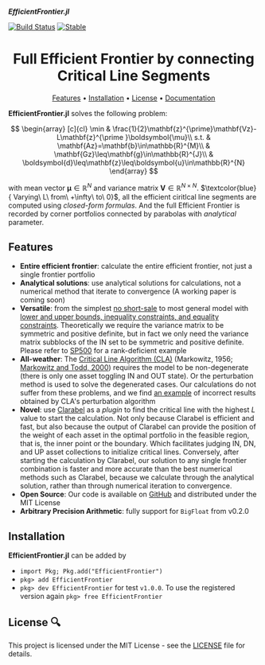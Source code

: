 ___EfficientFrontier.jl___

[![Build Status](https://github.com/PharosAbad/EfficientFrontier.jl/actions/workflows/CI.yml/badge.svg?branch=main)](https://github.com/PharosAbad/EfficientFrontier.jl/actions/workflows/CI.yml?query=branch%3Amain)
[![Stable](https://img.shields.io/badge/docs-stable-blue.svg)](https://github.com/PharosAbad/EfficientFrontier.jl/wiki)
<!-- 
[![Dev](https://img.shields.io/badge/docs-dev-blue.svg)](https://PharosAbad.github.io/EfficientFrontier.jl/dev/)
[![Coverage](https://codecov.io/gh/PharosAbad/EfficientFrontier.jl/branch/main/graph/badge.svg)](https://codecov.io/gh/PharosAbad/EfficientFrontier.jl)
-->

<h1 align="center" margin=0px>
  Full Efficient Frontier by connecting Critical Line Segments
</h1>

<p align="center">
  <a href="#features">Features</a> •
  <a href="#installation">Installation</a> •
  <a href="#license-">License</a> •
  <a href="https://github.com/PharosAbad/EfficientFrontier.jl/wiki">Documentation</a>
</p>

**EfficientFrontier.jl** solves the following problem:

$$
\begin{array}
[c]{cl}
\min & \frac{1}{2}\mathbf{z}^{\prime}\mathbf{Vz}-L\mathbf{z}^{\prime
}\boldsymbol{\mu}\\
s.t. & \mathbf{Az}=\mathbf{b}\in\mathbb{R}^{M}\\
& \mathbf{Gz}\leq\mathbf{g}\in\mathbb{R}^{J}\\
& \boldsymbol{d}\leq\mathbf{z}\leq\boldsymbol{u}\in\mathbb{R}^{N}
\end{array}
$$

with mean vector $\boldsymbol{\mu}\in\mathbb{R}^{N}$ and variance matrix $\mathbf{V}\in\mathbb{R}^{N\times N}$. $\textcolor{blue}{ Varying\ L\ from\ +\infty\ to\ 0}$, all the efficient ciritlcal line segments are computed using *closed-form formulas*. And the full Efficient Frontier is recorded by corner portfolios connected by parabolas with *analytical* parameter.


## Features

* __Entire efficient frontier__: calculate the entire efficient frontier, not just a single frontier portfolio
* __Analytical solutions__: use analytical solutions for calculations, not a numerical method that iterate to convergence (A working paper is coming soon)
* __Versatile__: from the simplest [no short-sale](EfficientFrontier.jl/blob/main/examples/frontier.jl) to most general model with [lower and upper bounds, inequality constraints, and equality constraints](EfficientFrontier.jl/blob/main/examples/ungil.jl). Theoretically we require the variance matrix to be symmetric and positive definite, but in fact we only need the variance matrix subblocks of the IN set to be symmetric and positive definite. Please refer to [SP500](EfficientFrontier.jl/blob/main/examples/SP500.jl) for a rank-deficient example
* __All-weather__: The [Critical Line Algorithm (CLA)](https://books.google.ch/books?id=eJ8QUsgfZ8wC) (Markowitz, 1956; [Markowitz and Todd, 2000](EfficientFrontier.jl/blob/main/examples/MarkowitzTodd2000.jl)) requires the model to be non-degenerate (there is only one asset toggling IN and OUT state). Or the perturbation method is used to solve the degenerated cases. Our calculations do not suffer from these problems, and we find [an example](EfficientFrontier.jl/blob/main/examples/failCLA.jl) of incorrect results obtained by CLA's perturbation algorithm
 * __Novel__: use [Clarabel](https://github.com/oxfordcontrol/Clarabel.jl) as a _plugin_ to find the critical line with the highest $L$ value to start the calculation. Not only because Clarabel is efficient and fast, but also because the output of Clarabel can provide the position of the weight of each asset in the optimal portfolio in the feasible region, that is, the inner point or the boundary. Which facilitates judging IN, DN, and UP asset collections to initialize critical lines. Conversely, after starting the calculation by Clarabel, our solution to any single frontier combination is faster and more accurate than the best numerical methods such as Clarabel, because we calculate through the analytical solution, rather than through numerical iteration to convergence.
* __Open Source__: Our code is available on [GitHub](https://github.com/PharosAbad/EfficientFrontier.jl) and distributed under the MIT License
* __Arbitrary Precision Arithmetic__: fully support for `BigFloat` from v0.2.0

## Installation
__EfficientFrontier.jl__ can be added by

- `import Pkg; Pkg.add("EfficientFrontier")`
- `pkg> add EfficientFrontier`
- `pkg> dev EfficientFrontier` for test `v1.0.0`. To use the registered version again `pkg> free EfficientFrontier`

## License 🔍
This project is licensed under the MIT License - see the [LICENSE](LICENSE) file for details.
